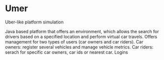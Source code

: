 # Umer
Uber-like platform simulation

Java based platform that offers an environment, which allows the search for drivers based on a specified location and perform virtual car travels.
Offers management for two types of users (car owners and car riders). Car owners: register several vehicles and manage vehicle metrics. Car riders: serach for specific car owners, car ids or nearest car. Logins
